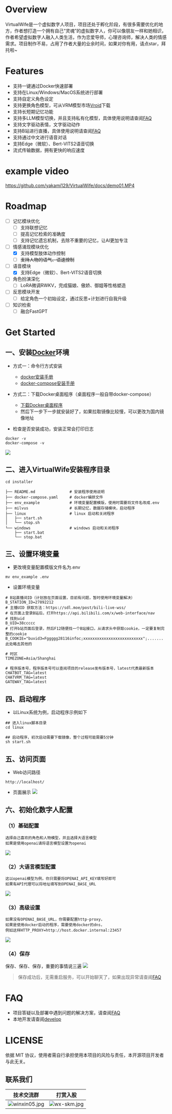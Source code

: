 # Overview

VirtualWife是一个虚拟数字人项目，项目还处于孵化阶段，有很多需要优化的地方，作者想打造一个拥有自己“灵魂”的虚拟数字人，你可以像朋友一样和她相识，作者希望虚拟数字人融入人类生活，作为恋爱导师，心理咨询师，解决人类的情感需求。项目制作不易，占用了作者大量的业余时间，如果对你有用，请点star，拜托啦~

# Features
- 支持一键通过Docker快速部署
- 支持在Linux/Windows/MacOS系统进行部署
- 支持自定义角色设定
- 支持更换角色模型，可从VRM模型市场[Vroid](https://hub.vroid.com/)下载
- 支持长短期记忆功能
- 支持多LLM模型切换，并且支持私有化模型，具体使用说明请查阅[FAQ](FAQ.md)
- 支持文字驱动表情，文字驱动动作
- 支持B站进行直播，具体使用说明请查阅[FAQ](FAQ.md)
- 支持通过中文进行语音对话
- 支持Edge（微软）、Bert-VITS2语音切换
- 流式传输数据，拥有更快的响应速度

# example video

https://github.com/yakami129/VirtualWife/docs/demo01.MP4

# Roadmap

- [ ] 记忆模块优化
    - [ ] 支持联想记忆
    - [ ] 提高记忆检索的准确度
    - [ ] 支持记忆遗忘机制，去除不重要的记忆，让AI更加专注
- [ ] 情感涌现模块优化
    - [x] 支持模型肢体动作控制
    - [ ] ~~支持人物的语气、语速控制~~
- [ ] 语音模块
    - [x] 支持Edge（微软）、Bert-VITS2语音切换
- [ ] 角色扮演深化
    - [ ] LoRA微调RWKV，完成猫娘、傲娇、御姐等性格塑造
- [ ] 反思模块开发
    - [ ] 给定角色一个初始设定，通过反思+计划进行自我升级
- [ ] 知识检索
    - [ ] 融合FastGPT

# Get Started

## 一、安装[Docker](https://www.docker.com/)环境

- 方式一：命令行方式安装
    - [docker安装手册](https://www.runoob.com/docker/macos-docker-install.html)
    - [docker-compose安装手册](https://www.runoob.com/docker/docker-compose.html)
- 方式二：下载Docker桌面程序（桌面程序一般自带docker-compose）
    - [下载Docker桌面程序](https://www.docker.com/)
    - 然后下一步下一步就安装好了，如果拉取镜像比较慢，可以更改为国内镜像地址

- 检查是否安装成功，安装正常会打印日志
```
docker -v
docker-compose -v
```
![](docs/docker-version-log.png)

## 二、进入VirtualWife安装程序目录

```
cd installer
```

```
├── README.md               # 安装程序使用说明
├── docker-compose.yaml     # docker编排文件
├── env_example             # 环境变量配置模版，使用时需要将文件名改成.env
├── milvus                  # 长期记忆，数据存储模块，启动程序
├── linux                   # linux 启动和关闭程序
│   ├── start.sh
│   └── stop.sh
└── windows                 # windows 启动和关闭程序
    ├── start.bat
    └── stop.bat
```

## 三、设置环境变量

- 更改境变量配置模版文件名为.env
```
mv env_example .env
```
- 设置环境变量
```
# B站直播间ID（计划放在页面设置，目前有问题，暂时使用环境变量解决）
B_STATION_ID=27892212
# 主播UID 获取方法：https://sdl.moe/post/bili-live-wss/
# 在页面上登录B站后，打开https://api.bilibili.com/x/web-interface/nav
# 找到uid
B_UID=38ccccc
# 打开b站页面后登录，然后F12随便找一个B站接口，从请求头中获取cookie，一定要复制完整的cookie
B_COOKIE="buvid3=Fggggg28116infoc;xxxxxxxxxxxxxxxxxxxxxxxxxx";....... 此处略去其他的

# 时区
TIMEZONE=Asia/Shanghai

# 程序版本号，程序版本号可以查阅项目的release发布版本号，latest代表最新版本
CHATBOT_TAG=latest
CHATVRM_TAG=latest
GATEWAY_TAG=latest
```

## 四、启动程序

- 以Linux系统为例，启动程序示例如下
```
## 进入linux脚本目录
cd linux

## 启动程序，初次启动需要下载镜像，整个过程可能需要5分钟
sh start.sh
```

## 五、访问页面

- Web访问路径
```shell
http://localhost/
```
- 页面展示
![](docs/16925232398938.jpg)

## 六、初始化数字人配置

### （1）基础配置
```
选择自己喜欢的角色和人物模型，并且选择大语言模型
如果是使用openai请将语言模型设置为openai
```
![](docs/16925233912142.jpg)

### （2）大语言模型配置
```
这以openai模型为例，你只需要将OPENAI_API_KEY填写好即可
如果有API代理可以将地址填写到OPENAI_BASE_URL
```
![](docs/16925238212736.jpg)

### （3）高级设置
```
如果没有OPENAI_BASE_URL，你需要配置http-proxy，
如果是使用docker启动的程序，需要使用docker的dns，
例如这样HTTP_PROXY=http://host.docker.internal:23457
```
![](docs/16925239975597.jpg)

### （4）保存
保存、保存、保存，重要的事情说三遍
![](docs/16925241544548.jpg)

> 保存成功后，无需重启服务，可以开始聊天了，如果出现异常请查阅[FAQ](FAQ.md)

# FAQ
- 项目答疑以及部署中遇到问题的解决方案，请查阅[FAQ](FAQ.md)
- 本地开发请查阅[develop](develop.md)

# LICENSE

依据 MIT 协议，使用者需自行承担使用本项目的风险与责任，本开源项目开发者与此无关。

## 联系我们

| 技术交流群 | 打赏入股 |
|-------|------|
| ![winxin05.jpg](docs/winxin05.jpg)  | ![wx-skm.jpg](docs/wx-skm.jpg) |





